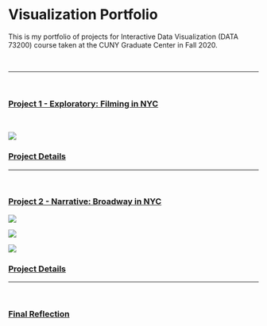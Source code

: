 # Visualization Portfolio
This is my portfolio of projects for Interactive Data Visualization (DATA 73200) course taken at the CUNY Graduate Center in Fall 2020.

<br />

-----------
<br />

### [Project 1 - Exploratory: Filming in NYC](https://beyenidogan.github.io/Viz-Portfolio/Exploratory-Filming-in-NYC/)

<br />

![](https://github.com/beyenidogan/Viz-Portfolio/blob/main/assets/Exploratory_thumbnail.png)


### [Project Details](https://github.com/beyenidogan/Viz-Portfolio/tree/main/Exploratory-Filming-in-NYC)



-----------
<br />

### [Project 2 - Narrative: Broadway in NYC](https://beyenidogan.github.io/Viz-Portfolio/Narrative-Broadway/)


![](https://github.com/beyenidogan/Viz-Portfolio/blob/main/assets/Documents/Narrative_Image1.jpeg)

![](https://github.com/beyenidogan/Viz-Portfolio/blob/main/assets/Documents/Narrative_Image2.jpeg)

![](https://github.com/beyenidogan/Viz-Portfolio/blob/main/assets/Documents/Narrative_Image3.jpeg)


### [Project Details](https://github.com/beyenidogan/Viz-Portfolio/tree/main/Narrative-Broadway/)


-----------
<br />

### [Final Reflection](https://github.com/beyenidogan/Viz-Portfolio/blob/main/assets/Documents/Final_Reflection.pdf)

